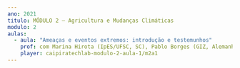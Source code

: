 ```yaml
---
ano: 2021
titulo: MÓDULO 2 – Agricultura e Mudanças Climáticas
modulo: 2
aulas:
  - aula: "Ameaças e eventos extremos: introdução e testemunhos"
    prof: com Marina Hirota (IpES/UFSC, SC), Pablo Borges (GIZ, Alemanha) e Alann Yu Iwama (Universidad de los Lagos, Chile)
    player: caipiratechlab-modulo-2-aula-1/m2a1
---
```

